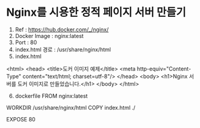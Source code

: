 # Nginx를 시용한 정적 페이지 서버 만들기
1. Ref : https://hub.docker.com/_/nginx/ 
2. Docker Image : nginx:latest
3. Port : 80
4. index.html 경로 : /usr/share/nginx/html
5. index.html 

  &lt;html&gt;
    &lt;head&gt;
      &lt;title&gt;도커 이미지 예제&lt;/title&gt;
      &lt;meta http-equiv="Content-Type" content="text/html; charset=utf-8"/&gt;
    &lt;/head&gt;
    &lt;body&gt;
      &lt;h1&gt;Nginx 서버를 도커 이미지로 만들었습니다.&lt;/h1&gt;
    &lt;/body&gt;
  &lt;/html&gt;

6. dockerfile
  FROM nginx:latest

  WORKDIR  /usr/share/nginx/html
  COPY    index.html  ./

  EXPOSE   80
